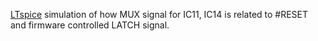 [LTspice](http://www.linear.com/designtools/software/) simulation of how MUX signal for IC11, IC14 is related to #RESET and firmware controlled LATCH signal.